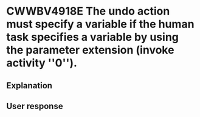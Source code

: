 # CWWBV4918E The undo action must specify a variable if the human task specifies a variable by using the parameter extension (invoke activity ''0'').

## Explanation

## User response